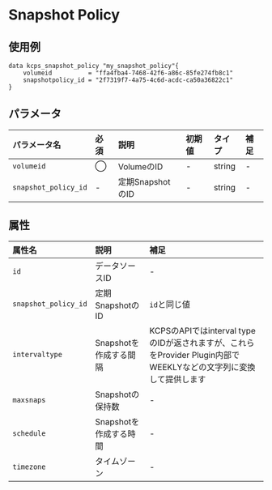 # Snapshot Policy

## 使用例

```hcl
data kcps_snapshot_policy "my_snapshot_policy"{
    volumeid          = "ffa4fba4-7468-42f6-a86c-85fe274fb8c1"
    snapshotpolicy_id = "2f7319f7-4a75-4c6d-acdc-ca50a36822c1"
}
```

## パラメータ

|パラメータ名 |必須    |説明      |初期値    |タイプ    |補足|
|:----------|:------|:---------|:--------|:--------|:--|
|`volumeid` |◯|VolumeのID | - | string | - |
|`snapshot_policy_id` |-|定期SnapshotのID | - | string | - |




## 属性

|属性名 |説明      |補足 |
|:----------|:------|:---------|
|`id`          |データソースID   | - | 
|`snapshot_policy_id`  |定期SnapshotのID  | `id`と同じ値 |
|`intervaltype`  | Snapshotを作成する間隔  | KCPSのAPIではinterval typeのIDが返されますが、これらをProvider Plugin内部でWEEKLYなどの文字列に変換して提供します |
|`maxsnaps` | Snapshotの保持数 | - | 
|`schedule` |Snapshotを作成する時間  | - |
|`timezone` |タイムゾーン  | - |
